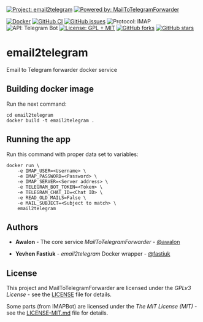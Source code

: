 [![Project: email2telegram](https://img.shields.io/badge/Project-email2telegram-red.svg?style=flat-square)](https://github.com/fastiuk/email2telegram)
[![Powered by: MailToTelegramForwarder](https://img.shields.io/badge/Powered%20by-MailToTelegramForwarder-red.svg?style=flat-square)](https://github.com/awalon/MailToTelegramForwarder)

[![Docker](https://img.shields.io/badge/docker-%230db7ed.svg?style=flat-square&logo=docker&logoColor=white)](https://hub.docker.com/repository/docker/fastiuk/email2telegram)
[![GitHub CI](https://img.shields.io/github/actions/workflow/status/fastiuk/email2telegram/docker-image.yml?branch=main&label=CI&style=flat-square&logo=github)](https://github.com/fastiuk/email2telegram/actions)
[![GitHub issues](https://img.shields.io/github/issues/fastiuk/email2telegram?style=flat-square)](https://github.com/fastiuk/email2telegram/issues)
![Protocol: IMAP](https://img.shields.io/badge/Protocol-IMAP-blue?style=flat-square&logo=Gmail)
![API: Telegram Bot](https://img.shields.io/badge/API-Telegram_Bot-informational?style=flat-square&logo=telegram)
[![License: GPL + MIT](https://img.shields.io/badge/license-GPL+MIT-informational?style=flat-square)](README.md#license)
[![GitHub forks](https://img.shields.io/github/forks/fastiuk/email2telegram?style=flat-square)](https://github.com/fastiuk/email2telegram/network) 
[![GitHub stars](https://img.shields.io/github/stars/fastiuk/email2telegram?style=flat-square)](https://github.com/fastiuk/email2telegram/stargazers)

# email2telegram
Email to Telegram forwarder docker service

## Building docker image
Run the next command:
```
cd email2telegram
docker build -t email2telegram .
```

## Running the app
Run this command with proper data set to variables:
```
docker run \
    -e IMAP_USER=<Username> \
    -e IMAP_PASSWORD=<Password> \
    -e IMAP_SERVER=<Server address> \
    -e TELEGRAM_BOT_TOKEN=<Token> \
    -e TELEGRAM_CHAT_ID=<Chat ID> \
    -e READ_OLD_MAILS=False \
    -e MAIL_SUBJECT=<Subject to match> \
    email2telegram
```

## Authors

- **Awalon** - The core service *MailToTelegramForwarder* - 
  [@awalon](https://github.com/awalon/MailToTelegramForwarder)

- **Yevhen Fastiuk** - *email2telegram* Docker wrapper - 
  [@fastiuk](https://github.com/fastiuk/email2telegram)

## License

This project and MailToTelegramForwarder are licensed under the *GPLv3 License* - see the 
[LICENSE](LICENSE) file for details.

Some parts (from IMAPBot) are licensed under the *The MIT License (MIT)* - 
see the [LICENSE-MIT.md](https://github.com/awalon/MailToTelegramForwarder/blob/master/LICENSE-MIT.md) file for details.
